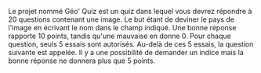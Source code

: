 Le projet nommé Géo' Quiz est un quiz dans lequel vous devrez répondre à 20 questions contenant une image. Le but étant de deviner le pays de l'image en écrivant le nom dans le champ indiqué. Une bonne réponse rapporte 10 points, tandis qu'une mauvaise en donne 0. Pour chaque question, seuls 5 essais sont autorisés. Au-delà de ces 5 essais, la question suivante est appelée. Il y a une possibilité de demander un indice mais la bonne réponse ne donnera plus que 5 points.
